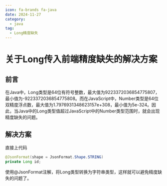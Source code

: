 ```yaml
---
icon: fa-brands fa-java
date: 2024-11-27
category:
  - java
tag:
  - Long精度缺失
---
```


# 关于Long传入前端精度缺失的解决方案

## 前言

在Java中，Long类型是64位有符号整数，最大值为9223372036854775807，最小值为-9223372036854775808。而在JavaScript中，Number类型是64位双精度浮点数，最大值为1.7976931348623157e+308，最小值为5e-324。因此，当Java中的Long类型值超过JavaScript中的Number类型范围时，就会出现精度缺失的问题。

## 解决方案

直接上代码

```java
@JsonFormat(shape = JsonFormat.Shape.STRING)
private Long id;
```

使用@JsonFormat注解，将Long类型转换为字符串类型，这样就可以避免精度缺失的问题了。
